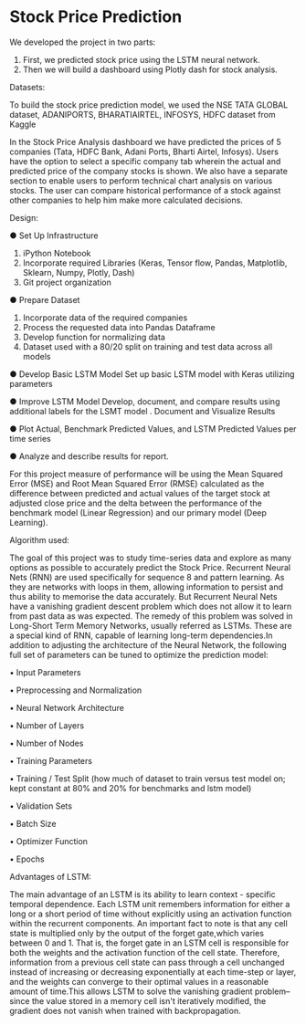 # Stock Price Prediction

We developed the project in two parts:
1. First, we predicted stock price using the LSTM neural network.
2. Then we will build a dashboard using Plotly dash for stock analysis.



Datasets:

To build the stock price prediction model, we used the NSE TATA GLOBAL dataset, ADANIPORTS, BHARATIAIRTEL, INFOSYS, HDFC dataset from Kaggle 


In the Stock Price Analysis dashboard we have predicted the prices of 5 companies (Tata, HDFC Bank, Adani Ports, Bharti Airtel, Infosys). Users have the option to select a specific company tab wherein the actual and predicted price of the company stocks is shown. We also have a separate section to enable users to perform technical chart analysis on various stocks. The user can compare historical performance of a stock against other companies to help him make more calculated decisions.



Design:

● Set Up Infrastructure
1. iPython Notebook
2. Incorporate required Libraries (Keras, Tensor flow, Pandas, Matplotlib,
Sklearn, Numpy, Plotly, Dash)
3. Git project organization

● Prepare Dataset
1. Incorporate data of the required companies
2. Process the requested data into Pandas Dataframe
3. Develop function for normalizing data
4. Dataset used with a 80/20 split on training and test data across all models

● Develop Basic LSTM Model
Set up basic LSTM model with Keras utilizing parameters

● Improve LSTM Model
Develop, document, and compare results using additional labels for the
LSMT model . Document and Visualize Results

● Plot Actual, Benchmark Predicted Values, and LSTM Predicted Values per time series
   
● Analyze and describe results for report.
   
For this project measure of performance will be using the Mean Squared Error (MSE) and Root Mean Squared Error (RMSE) calculated as the difference between predicted and actual values of the target stock at adjusted close price and the delta between the performance of the benchmark model (Linear Regression) and our primary model (Deep Learning).



Algorithm used:

The goal of this project was to study time-series data and explore as many options as possible to accurately predict the Stock Price. Recurrent Neural Nets (RNN) are used specifically for sequence 8 and pattern learning. As they are networks with loops in them, allowing information to persist and thus ability to memorise the data accurately. But Recurrent Neural Nets have a vanishing gradient descent problem which does not allow it to learn from past data as was expected. The remedy of this problem was solved in Long-Short Term Memory Networks, usually referred as LSTMs. These are a special kind of RNN, capable of learning long-term dependencies.In addition to adjusting the architecture of the Neural Network, the following full set of parameters can be tuned to optimize the prediction model:

• Input Parameters

• Preprocessing and Normalization

• Neural Network Architecture

• Number of Layers

• Number of Nodes

• Training Parameters

• Training / Test Split (how much of dataset to train versus test model on; kept constant at 80%
and 20% for benchmarks and lstm model)

• Validation Sets

• Batch Size

• Optimizer Function

• Epochs


Advantages of LSTM:

The main advantage of an LSTM is its ability to learn context - specific temporal dependence. Each LSTM unit remembers information for either a long or a short period of time without explicitly using an activation function within the recurrent components. An important fact to note is that any cell state is multiplied only by the output of the forget gate,which varies between 0 and 1. That is, the forget gate in an LSTM cell is responsible for both the weights and the activation function of the cell state. Therefore, information from a previous cell state can pass through a cell unchanged instead of increasing or decreasing exponentially at each time-step or layer, and the weights can converge to their optimal values in a reasonable amount of time.This allows LSTM to solve the vanishing gradient problem–since the value stored in a memory cell isn't iteratively modified, the gradient does not vanish when trained with backpropagation.
